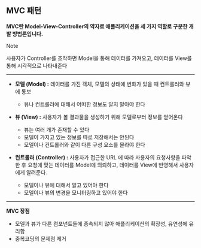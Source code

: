 ## MVC 패턴

**MVC란 Model-View-Controller의 약자로 애플리케이션을 세 가지 역할로 구분한 개발 방법론입니다.**

> [!NOTE]
> 사용자가 Controller를 조작하면 Model을 통해 데이터를 가져오고, 데이터를 View를 통해 시각적으로 나타내준다

---

- **모델 (Model) :** 데이터를 가진 객체, 모델의 상태에 변화가 있을 때 컨트롤러와 뷰에 통보

  - 뷰나 컨트롤러에 대해서 어떠한 정보도 알지 말아야 한다

- **뷰 (View) :** 사용자가 볼 결과물을 생성하기 위해 모델로부터 정보를 얻어온다

  - 뷰는 여러 개가 존재할 수 있다
  - 모델이 가지고 있는 정보를 따로 저장해서는 안된다
  - 모델이나 컨트롤러와 같이 다른 구성 요소를 몰라야 한다

- **컨트롤러 (Controller) :** 사용자가 접근한 URL 에 따라 사용자의 요청사항을 파악한 후 요청에 맞는 데이터를 Model에 의뢰하고, 데이터를 View에 반영해서 사용자에게 알려준다.
  - 모델이나 뷰에 대해서 알고 있어야 한다
  - 모델이나 뷰의 변경을 모니터링하고 있어야 한다

---

**MVC 장점**

- 모델과 뷰가 다른 컴포넌트들에 종속되지 않아 애플리케이션의 확장성, 유연성에 유리함
- 중복코딩의 문제점 제거
